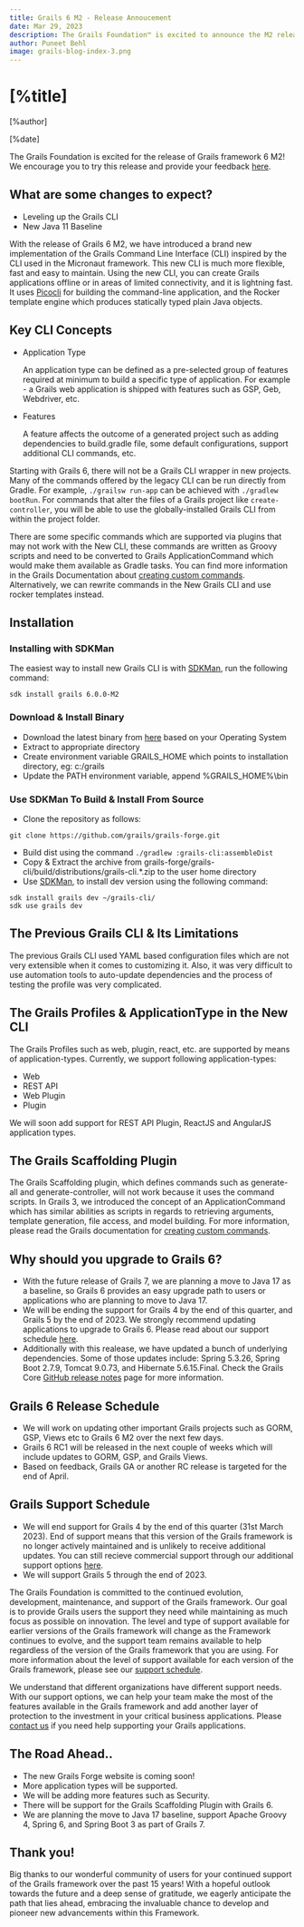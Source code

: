 ```yaml
---
title: Grails 6 M2 - Release Annoucement
date: Mar 29, 2023
description: The Grails Foundation™ is excited to announce the M2 release of Grails framework 6!
author: Puneet Behl
image: grails-blog-index-3.png
---
```


# [%title]

[%author]

[%date]

The Grails Foundation is excited for the release of Grails framework 6 M2! We encourage you to try this release and provide your feedback [here](https://github.com/grails/grails-core/issues).

## What are some changes to expect?

- Leveling up the Grails CLI
- New Java 11 Baseline

With the release of Grails 6 M2, we have introduced a brand new implementation of the Grails Command Line Interface (CLI) inspired by the CLI used in the Micronaut framework. This new CLI is much more flexible, fast and easy to maintain. Using the new CLI, you can create Grails applications offline or in areas of limited connectivity, and it is lightning fast. It uses [Picocli](https://picocli.info/) for building the command-line application, and the Rocker template engine which produces statically typed plain Java objects. 

## Key CLI Concepts

- Application Type

  An application type can be defined as a pre-selected group of features required at minimum to build a specific type of application. For example - a Grails web application is shipped with features such as GSP, Geb, Webdriver, etc.

- Features

  A feature affects the outcome of a generated project such as adding dependencies to build.gradle file, some default configurations, support additional CLI commands, etc. 

Starting with Grails 6, there will not be a Grails CLI wrapper in new projects.  Many of the commands offered by the legacy CLI can be run directly from Gradle.  For example, `./grailsw run-app` can be achieved with `./gradlew bootRun`.  For commands that alter the files of a Grails project like `create-controller`, you will be able to use the globally-installed Grails CLI from within the project folder.  

There are some specific commands which are supported via plugins that may not work with the New CLI, these commands are written as Groovy scripts and need to be converted to Grails ApplicationCommand which would make them available as Gradle tasks. You can find more information in the Grails Documentation about [creating custom commands](https://docs.grails.org/latest/guide/commandLine.html#creatingCustomCommands). Alternatively, we can rewrite commands in the New Grails CLI and use rocker templates instead.

## Installation

### Installing with SDKMan

The easiest way to install new Grails CLI is with [SDKMan](https://sdkman.io), run the following command:

```
sdk install grails 6.0.0-M2
```

### Download & Install Binary

- Download the latest binary from [here](https://github.com/grails/grails-forge/releases/tag/v6.0.0-M2) based on your Operating System
- Extract to appropriate directory
- Create environment variable GRAILS_HOME which points to installation directory, eg: c:/grails
- Update the PATH environment variable, append %GRAILS_HOME%\bin

### Use SDKMan To Build & Install From Source 

- Clone the repository as follows:
```
git clone https://github.com/grails/grails-forge.git
```
- Build dist using the command `./gradlew :grails-cli:assembleDist`
- Copy & Extract the archive from grails-forge/grails-cli/build/distributions/grails-cli.*.zip to the user home directory
- Use [SDKMan](https://sdkman.io/), to install dev version using the following command:
```
sdk install grails dev ~/grails-cli/
sdk use grails dev
```

## The Previous Grails CLI & Its Limitations

The previous Grails CLI used YAML based configuration files which are not very extensible when it comes to customizing it. Also, it was very difficult to use automation tools to auto-update dependencies and the process of testing the profile was very complicated.

## The Grails Profiles & ApplicationType in the New CLI 

The Grails Profiles such as web, plugin, react, etc. are supported by means of application-types. Currently, we support following application-types:
- Web
- REST API
- Web Plugin
- Plugin

We will soon add support for REST API Plugin, ReactJS and AngularJS application types.

## The Grails Scaffolding Plugin

The Grails Scaffolding plugin, which defines commands such as generate-all and generate-controller, will not work because it uses the command scripts. In Grails 3, we introduced the concept of an ApplicationCommand which has similar abilities as scripts in regards to retrieving arguments, template generation, file access, and model building. For more information, please read the Grails documentation for [creating custom commands](https://docs.grails.org/latest/guide/commandLine.html#creatingCustomCommands).

## Why should you upgrade to Grails 6?

- With the future release of Grails 7, we are planning a move to Java 17 as a baseline, so Grails 6 provides an easy upgrade path to users or applications who are planning to move to Java 17.
- We will be ending the support for Grails 4 by the end of this quarter, and Grails 5 by the end of 2023. We strongly recommend updating applications to upgrade to Grails 6. Please read about our support schedule [here](https://grails.org/support-schedule.html).
- Additionally with this realease, we have updated a bunch of underlying dependencies. Some of those updates include: Spring 5.3.26, Spring Boot 2.7.9, Tomcat 9.0.73, and Hibernate 5.6.15.Final. Check the Grails Core [GitHub release notes](https://github.com/grails/grails-core/releases/v6.0.0-M2/) page for more information.

## Grails 6 Release Schedule

- We will work on updating other important Grails projects such as GORM, GSP, Views etc to Grails 6 M2 over the next few days.
- Grails 6 RC1 will be released in the next couple of weeks which will include updates to GORM, GSP, and Grails Views. 
- Based on feedback, Grails GA or another RC release is targeted for the end of April.

## Grails Support Schedule

- We will end support for Grails 4 by the end of this quarter (31st March 2023).
End of support means that this version of the Grails framework is no longer actively maintained and is unlikely to receive additional updates. You can still recieve commercial support through our additional support options [here](https://grails.org/support.html#premium).
- We will support Grails 5 through the end of 2023.

The Grails Foundation is committed to the continued evolution, development, maintenance, and support of the Grails framework. Our goal is to provide Grails users the support they need while maintaining as much focus as possible on innovation. The level and type of support available for earlier versions of the Grails framework will change as the Framework continues to evolve, and the support team remains available to help regardless of the version of the Grails framework that you are using. For more information about the level of support available for each version of the Grails framework, please see our [support schedule](https://grails.org/support-schedule.html).

We understand that different organizations have different support needs. With our support options, we can help your team make the most of the features available in the Grails framework and add another layer of protection to the investment in your critical business applications. Please [contact us](https://grails.org/support.html#popup) if you need help supporting your Grails applications.

## The Road Ahead..

- The new Grails Forge website is coming soon!
- More application types will be supported.
- We will be adding more features such as Security.
- There will be support for the Grails Scaffolding Plugin with Grails 6.
- We are planning the move to Java 17 baseline, support Apache Groovy 4, Spring 6, and Spring Boot 3 as part of Grails 7. 

## Thank you!
Big thanks to our wonderful community of users for your continued support of the Grails framework over the past 15 years!
With a hopeful outlook towards the future and a deep sense of gratitude, we eagerly anticipate the path that lies ahead, embracing the invaluable chance to develop and pioneer new advancements within this Framework.
